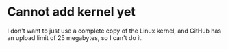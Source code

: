 # Cannot add kernel yet

I don't want to just use a complete copy of the Linux kernel, and GitHub has an upload limit of 25 megabytes, so I can't do it.
